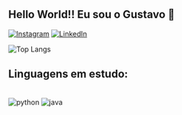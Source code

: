 ## Hello World!! Eu sou o Gustavo 👋
[![Instagram](https://img.shields.io/badge/Instagram-E4405F?style=for-the-badge&logo=instagram&logoColor=white)](https://www.instagram.com/gustavoxyuji/?ref=badge)
[![LinkedIn](https://img.shields.io/badge/LinkedIn-0077B5?style=for-the-badge&logo=linkedin&logoColor=white)](https://www.linkedin.com/in/gustavo-tsutumi-509993269/)

![Top Langs](https://github-readme-stats.vercel.app/api/top-langs/?username=gustavoxyuji&hide_progress=true)

## Linguagens em estudo:

<div style="display: inline_block"><br/>
  <img align="center" alt="python" src="https://img.shields.io/badge/Python-14354C?style=for-the-badge&logo=python&logoColor=white">
  <img align="center" alt="java" src="https://img.shields.io/badge/Java-ED8B00?style=for-the-badge&logo=openjdk&logoColor=white">
</div><br/>
